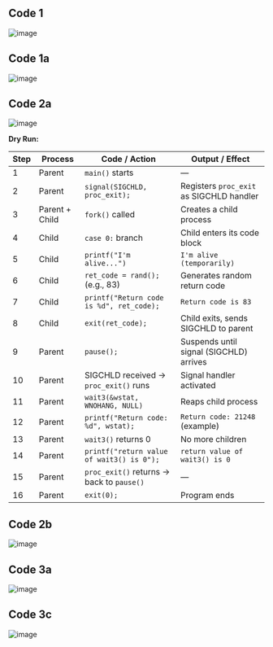 ## Code 1
![image](https://github.com/user-attachments/assets/103b22ce-744b-4094-b6b7-e8c03a50c786)

## Code 1a
![image](https://github.com/user-attachments/assets/67589307-517d-48ca-8920-92a029871af5)

## Code 2a
![image](https://github.com/user-attachments/assets/84c7dc6b-8670-4577-9397-5a317e8a1f68)

**Dry Run:**

| Step | Process     | Code / Action                              | Output / Effect                        |
|------|-------------|---------------------------------------------|----------------------------------------|
| 1    | Parent      | `main()` starts                             | —                                      |
| 2    | Parent      | `signal(SIGCHLD, proc_exit);`               | Registers `proc_exit` as SIGCHLD handler |
| 3    | Parent + Child | `fork()` called                          | Creates a child process                |
| 4    | Child       | `case 0:` branch                            | Child enters its code block            |
| 5    | Child       | `printf("I'm alive...")`                    | `I'm alive (temporarily)`              |
| 6    | Child       | `ret_code = rand();` (e.g., 83)             | Generates random return code           |
| 7    | Child       | `printf("Return code is %d", ret_code);`   | `Return code is 83`                    |
| 8    | Child       | `exit(ret_code);`                           | Child exits, sends SIGCHLD to parent   |
| 9    | Parent      | `pause();`                                  | Suspends until signal (SIGCHLD) arrives |
| 10   | Parent      | SIGCHLD received → `proc_exit()` runs       | Signal handler activated               |
| 11   | Parent      | `wait3(&wstat, WNOHANG, NULL)`              | Reaps child process                    |
| 12   | Parent      | `printf("Return code: %d", wstat);`         | `Return code: 21248` (example)         |
| 13   | Parent      | `wait3()` returns 0                         | No more children                       |
| 14   | Parent      | `printf("return value of wait3() is 0");`   | `return value of wait3() is 0`         |
| 15   | Parent      | `proc_exit()` returns → back to `pause()`   | —                                      |
| 16   | Parent      | `exit(0);`                                  | Program ends                           |


## Code 2b
![image](https://github.com/user-attachments/assets/37d9aedb-4a17-439b-ac7a-d0747b01b1e6)

## Code 3a
![image](https://github.com/user-attachments/assets/619ea754-73e9-4b20-a88f-d606172aa957)

## Code 3c
![image](https://github.com/user-attachments/assets/42a6f048-481f-43d5-bb80-167ecd6ccc98)

